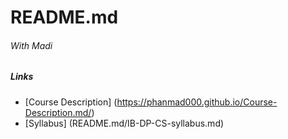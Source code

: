 # README.md
###### With Madi

##### Links
* [Course Description] (https://phanmad000.github.io/Course-Description.md/)
* [Syllabus] (README.md/IB-DP-CS-syllabus.md)
